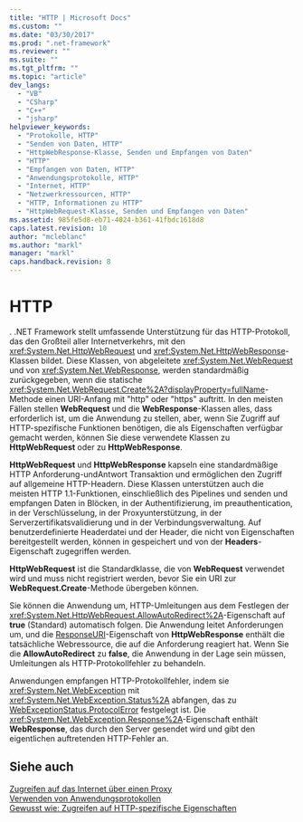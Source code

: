 ```yaml
---
title: "HTTP | Microsoft Docs"
ms.custom: ""
ms.date: "03/30/2017"
ms.prod: ".net-framework"
ms.reviewer: ""
ms.suite: ""
ms.tgt_pltfrm: ""
ms.topic: "article"
dev_langs: 
  - "VB"
  - "CSharp"
  - "C++"
  - "jsharp"
helpviewer_keywords: 
  - "Protokolle, HTTP"
  - "Senden von Daten, HTTP"
  - "HttpWebResponse-Klasse, Senden und Empfangen von Daten"
  - "HTTP"
  - "Empfangen von Daten, HTTP"
  - "Anwendungsprotokolle, HTTP"
  - "Internet, HTTP"
  - "Netzwerkressourcen, HTTP"
  - "HTTP, Informationen zu HTTP"
  - "HttpWebRequest-Klasse, Senden und Empfangen von Daten"
ms.assetid: 985fe5d8-eb71-4024-b361-41fbdc1618d8
caps.latest.revision: 10
author: "mcleblanc"
ms.author: "markl"
manager: "markl"
caps.handback.revision: 8
---
```

# HTTP
. .NET Framework stellt umfassende Unterstützung für das HTTP\-Protokoll, das den Großteil aller Internetverkehrs, mit den <xref:System.Net.HttpWebRequest> und <xref:System.Net.HttpWebResponse>\-Klassen bildet.  Diese Klassen, von abgeleitete <xref:System.Net.WebRequest> und von <xref:System.Net.WebResponse>, werden standardmäßig zurückgegeben, wenn die statische <xref:System.Net.WebRequest.Create%2A?displayProperty=fullName>\-Methode einen URI\-Anfang mit "http" oder "https" auftritt.  In den meisten Fällen stellen **WebRequest** und die **WebResponse**\-Klassen alles, dass erforderlich ist, um die Anwendung zu stellen, aber, wenn Sie Zugriff auf HTTP\-spezifische Funktionen benötigen, die als Eigenschaften verfügbar gemacht werden, können Sie diese verwendete Klassen zu **HttpWebRequest** oder zu **HttpWebResponse**.  
  
 **HttpWebRequest** und **HttpWebResponse** kapseln eine standardmäßige HTTP Anforderung\-undAntwort Transaktion und ermöglichen den Zugriff auf allgemeine HTTP\-Headern.  Diese Klassen unterstützen auch die meisten HTTP 1.1\-Funktionen, einschließlich des Pipelines und senden und empfangen Daten in Blöcken, in der Authentifizierung, im preauthentication, in der Verschlüsselung, in der Proxyunterstützung, in der Serverzertifikatsvalidierung und in der Verbindungsverwaltung.  Auf benutzerdefinierte Headerdatei und der Header, die nicht von Eigenschaften bereitgestellt werden, können in gespeichert und von der **Headers**\-Eigenschaft zugegriffen werden.  
  
 **HttpWebRequest** ist die Standardklasse, die von **WebRequest** verwendet wird und muss nicht registriert werden, bevor Sie ein URI zur **WebRequest.Create**\-Methode übergeben können.  
  
 Sie können die Anwendung um, HTTP\-Umleitungen aus dem Festlegen der <xref:System.Net.HttpWebRequest.AllowAutoRedirect%2A>\-Eigenschaft auf **true** \(Standard\) automatisch folgen.  Die Anwendung leitet Anforderungen um, und die [ResponseURI](frlrfsystemnethttpwebresponseclassresponseuritopic)\-Eigenschaft von **HttpWebResponse** enthält die tatsächliche Webressource, die auf die Anforderung reagiert hat.  Wenn Sie die **AllowAutoRedirect** zu **false**, die Anwendung in der Lage sein müssen, Umleitungen als HTTP\-Protokollfehler zu behandeln.  
  
 Anwendungen empfangen HTTP\-Protokollfehler, indem sie <xref:System.Net.WebException> mit <xref:System.Net.WebException.Status%2A> abfangen, das zu [WebExceptionStatus.ProtocolError](frlrfsystemnetwebexceptionstatusclasstopic) festgelegt ist.  Die <xref:System.Net.WebException.Response%2A>\-Eigenschaft enthält **WebResponse**, das durch den Server gesendet wird und gibt den eigentlichen auftretenden HTTP\-Fehler an.  
  
## Siehe auch  
 [Zugreifen auf das Internet über einen Proxy](../../../docs/framework/network-programming/accessing-the-internet-through-a-proxy.md)   
 [Verwenden von Anwendungsprotokollen](../../../docs/framework/network-programming/using-application-protocols.md)   
 [Gewusst wie: Zugreifen auf HTTP\-spezifische Eigenschaften](../../../docs/framework/network-programming/how-to-access-http-specific-properties.md)